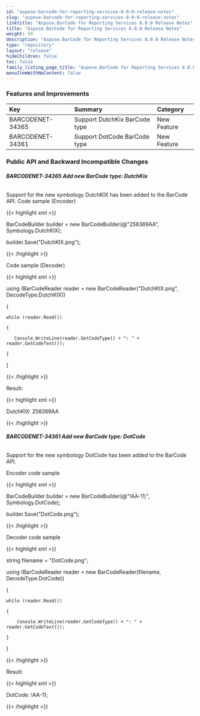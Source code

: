 ```yaml
---
id: "aspose-barcode-for-reporting-services-8-0-0-release-notes"
slug: "aspose-barcode-for-reporting-services-8-0-0-release-notes"
linktitle: "Aspose.BarCode for Reporting Services 8.0.0 Release Notes"
title: "Aspose.BarCode for Reporting Services 8.0.0 Release Notes"
weight: 50
description: "Aspose.BarCode for Reporting Services 8.0.0 Release Notes – the latest updates and fixes."
type: "repository"
layout: "release"
hideChildren: false
toc: false
family_listing_page_title: "Aspose.BarCode for Reporting Services 8.0.0 Release Notes"
menuItemWithNoContent: false
---
```


### **Features and Improvements**

|**Key** |**Summary** |**Category** |
| :- | :- | :- |
|BARCODENET-34365 |Support DutchKix BarCode type |New Feature |
|BARCODENET-34361 |Support DotCode BarCode type |New Feature |
### **Public API and Backward Incompatible Changes**
###### **BARCODENET-34365 Add new BarCode type: DutchKix**
Support for the new symbology DutchKIX has been added to the BarCode API.
<example>
Code sample (Encoder)

{{< highlight xml >}}

 BarCodeBuilder builder = new BarCodeBuilder(@"258369AA", Symbology.DutchKIX);

builder.Save("DutchKIX.png");

{{< /highlight >}}

Code sample (Decoder)

{{< highlight xml >}}

 using (BarCodeReader reader = new BarCodeReader("DutchKIX.png", DecodeType.DutchKIX))

{

    while (reader.Read())

    {

       Console.WriteLine(reader.GetCodeType() + ": " + reader.GetCodeText());

    }

}


{{< /highlight >}}

Result:

{{< highlight xml >}}

 DutchKIX: 258369AA

{{< /highlight >}}
###### **BARCODENET-34361 Add new BarCode type: DotCode**
Support for the new symbology DotCode has been added to the BarCode API.

<example>
Encoder code sample

{{< highlight xml >}}

 BarCodeBuilder builder = new BarCodeBuilder(@"!AA-11;", Symbology.DotCode);

builder.Save("DotCode.png");

{{< /highlight >}}

Decoder code sample

{{< highlight xml >}}

 string filename = "DotCode.png";

using (BarCodeReader reader = new BarCodeReader(filename, DecodeType.DotCode))

{

	while (reader.Read())

	{

		Console.WriteLine(reader.GetCodeType() + ": " + reader.GetCodeText());

	}

}

{{< /highlight >}}

Result:

{{< highlight xml >}}

 DotCode: !AA-11;

{{< /highlight >}}

</example>
